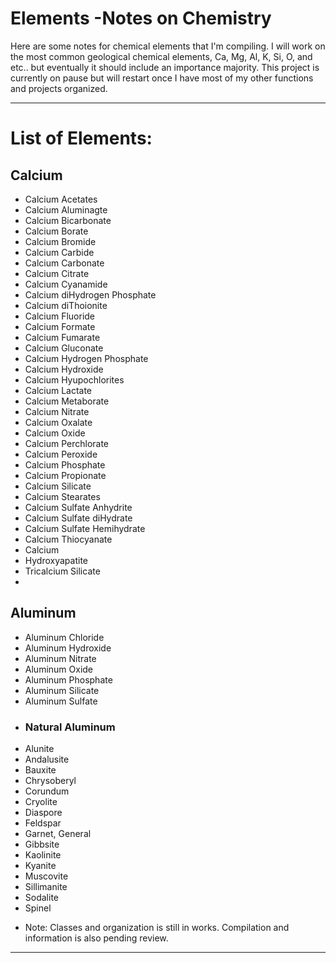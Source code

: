 # Elements -Notes on Chemistry

Here are some notes for chemical elements that I'm compiling. I will work on the most common geological chemical elements, Ca, Mg, Al, K, Si, O, and etc.. but eventually it should include an importance majority. This project is currently on pause but will restart once I have most of my other functions and projects organized.

---

# List of Elements:

## Calcium
- Calcium Acetates
- Calcium Aluminagte
- Calcium Bicarbonate
- Calcium Borate
- Calcium Bromide
- Calcium Carbide
- Calcium Carbonate
- Calcium Citrate
- Calcium Cyanamide
- Calcium diHydrogen Phosphate
- Calcium diThoionite
- Calcium Fluoride
- Calcium Formate
- Calcium Fumarate
- Calcium Gluconate
- Calcium Hydrogen Phosphate
- Calcium Hydroxide
- Calcium Hyupochlorites
- Calcium Lactate
- Calcium Metaborate
- Calcium Nitrate
- Calcium Oxalate
- Calcium Oxide
- Calcium Perchlorate
- Calcium Peroxide
- Calcium Phosphate
- Calcium Propionate
- Calcium Silicate
- Calcium Stearates
- Calcium Sulfate Anhydrite
- Calcium Sulfate diHydrate
- Calcium Sulfate Hemihydrate
- Calcium Thiocyanate
- Calcium
- Hydroxyapatite
- Tricalcium Silicate
- 

## Aluminum
- Aluminum Chloride
- Aluminum Hydroxide
- Aluminum Nitrate
- Aluminum Oxide
- Aluminum Phosphate
- Aluminum Silicate
- Aluminum Sulfate
- ### Natural Aluminum
- Alunite
- Andalusite
- Bauxite
- Chrysoberyl
- Corundum
- Cryolite
- Diaspore
- Feldspar
- Garnet, General
- Gibbsite
- Kaolinite
- Kyanite
- Muscovite
- Sillimanite
- Sodalite
- Spinel


* Note: Classes and organization is still in works. Compilation and information is also pending review.
---
